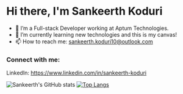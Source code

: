 
# Hi there, I'm Sankeerth Koduri

- 🔭 I’m a Full-stack Developer working at Aptum Technologies.
- 🌱 I’m currently learning new technologies and this is my canvas!
- 📫 How to reach me: sankeerth.koduri10@outlook.com

### Connect with me:

LinkedIn: https://www.linkedin.com/in/sankeerth-koduri
&nbsp;&nbsp;

![Sankeerth's GitHub stats](https://github-readme-stats.vercel.app/api?username=Sankeerth10&theme=algolia&show_icons=true) [![Top Langs](https://github-readme-stats.vercel.app/api/top-langs/?username=Sankeerth10&layout=compact&theme=algolia)](https://github.com/Sankeerth10/github-readme-stats)


[linkedin]: https://www.linkedin.com/in/sankeerth-koduri/
